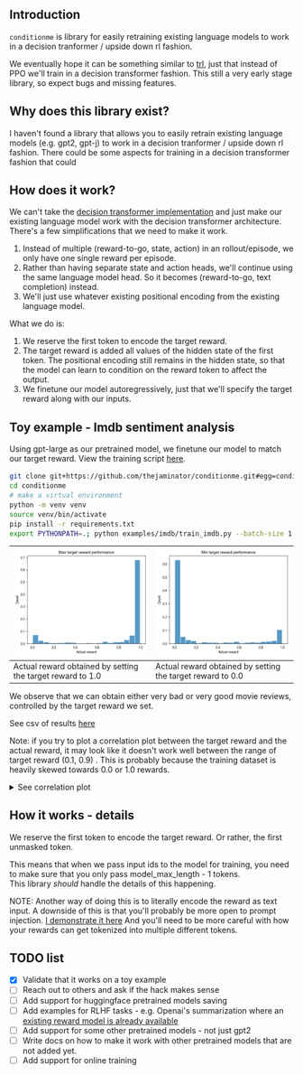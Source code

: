 ## Introduction
`conditionme` is library for easily retraining existing language models to work in a decision tranformer / upside down rl fashion.

We eventually hope it can be something similar to [trl](https://github.com/lvwerra/trl), just that instead of PPO we'll train in a decision transformer fashion.
This still a very early stage library, so expect bugs and missing features.



## Why does this library exist?
I haven't found a library that allows you to easily retrain existing language models (e.g. gpt2, gpt-j) to work in a decision tranformer / upside down rl fashion.
There could be some aspects for training in a decision transformer fashion that could

## How does it work?
We can't take the [decision transformer implementation](https://huggingface.co/blog/decision-transformers) and just make our existing language model work with the decision transformer architecture. 
There's a few simplifications that we need to make it work.
1. Instead of multiple (reward-to-go, state, action) in an rollout/episode, we only have one single reward per episode. 
2. Rather than having separate state and action heads, we'll continue using the same language model head. 
So it becomes (reward-to-go, text completion) instead.
3. We'll just use whatever existing positional encoding from the existing language model.

What we do is:
1. We reserve the first token to encode the target reward.
2. The target reward is added all values of the hidden state of the first token. 
The positional encoding still remains in the hidden state, so that the model can learn to condition on the reward token to affect the output.
3. We finetune our model autoregressively, just that we'll specify the target reward along with our inputs.

## Toy example - Imdb sentiment analysis
Using gpt-large as our pretrained model, we finetune our model to match our target reward.
View the training script [here](examples/imdb/train_imdb.py).

```bash
git clone git+https://github.com/thejaminator/conditionme.git#egg=conditionme
cd conditionme
# make a virtual environment
python -m venv venv
source venv/bin/activate
pip install -r requirements.txt
export PYTHONPATH=.; python examples/imdb/train_imdb.py --batch-size 1 --epochs 1 --model gpt2-large --save-dir gpt2_conditional
```

| ![high_reward_dist.png](eval_results%2Flarge_results%2Fhigh_reward_dist.png) | ![low_reward_dist.png](eval_results%2Flarge_results%2Flow_reward_dist.png) |
|------------------------------------------------------------------------------|----------------------------------------------------------------------------|
| Actual reward obtained by setting the target reward to 1.0                    | Actual reward obtained by setting the target reward to 0.0                 |

We observe that we can obtain either very bad or very good movie reviews, controlled by the target reward we set.

See csv of results [here](eval_results/large_results)

Note: if you try to plot a correlation plot between the target reward and the actual reward, it may look like it doesn't work well between the range of target reward (0.1, 0.9) . This is probably because the training dataset is heavily skewed towards 0.0 or 1.0 rewards.
<details>
  <summary>See correlation plot</summary>

![correlation.png](eval_results%2Flarge_results%2Fcorrelation.png)
</details>



## How it works - details

We reserve the first token to encode the target reward. Or rather, the first unmasked token. 

This means that when we pass input ids to the model for training, you need to make sure that you only pass model_max_length - 1 tokens.  
This library *should* handle the details of this happening.


NOTE: Another way of doing this is to literally encode the reward as text input. A downside of this is that you'll probably be more open to prompt injection. [I demonstrate it here](https://github.com/thejaminator/prompt_reward_rl/blob/main/documentation/main_page.md#ability-to-match-a-single-reward)
And you'll need to be more careful with how your rewards can get tokenized into multiple different tokens.



## TODO list
- [x] Validate that it works on a toy example
- [ ] Reach out to others and ask if the hack makes sense
- [ ] Add support for huggingface pretrained models saving
- [ ] Add examples for RLHF tasks - e.g. Openai's summarization where an [existing reward model is already available](https://huggingface.co/OpenAssistant)
- [ ] Add support for some other pretrained models - not just gpt2
- [ ] Write docs on how to make it work with other pretrained models that are not added yet.
- [ ] Add support for online training
